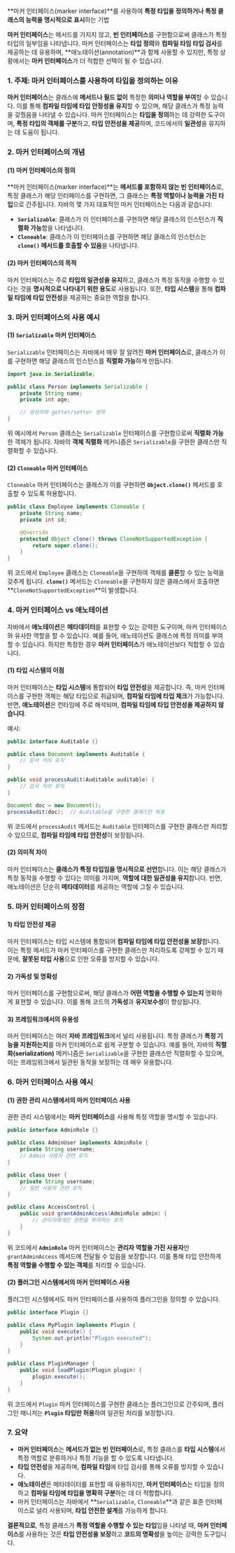 **마커 인터페이스(marker interface)**를 사용하여 **특정 타입을 정의하거나 특정 클래스의 능력을 명시적으로 표시**하는 기법

**마커 인터페이스**는 메서드를 가지지 않고, **빈 인터페이스**를 구현함으로써 클래스가 특정 타입의 일부임을 나타냅니다. 마커 인터페이스는 **타입 정의**와 **컴파일 타임 타입 검사**를 제공하는 데 유용하며, **애노테이션(annotation)**과 함께 사용할 수 있지만, 특정 상황에서는 **마커 인터페이스**가 더 적합한 선택이 될 수 있습니다.

### 1. 주제: **마커 인터페이스를 사용하여 타입을 정의하는 이유**

**마커 인터페이스**는 클래스에 **메서드나 필드 없이** 특정한 **의미나 역할을 부여**할 수 있습니다. 이를 통해 **컴파일 타임에 타입 안정성을 유지**할 수 있으며, 해당 클래스가 특정 능력을 갖췄음을 나타낼 수 있습니다. 마커 인터페이스는 **타입을 정의**하는 데 강력한 도구이며, **특정 타입의 객체를 구분**하고, **타입 안전성을 제공**하며, 코드에서의 **일관성**을 유지하는 데 도움이 됩니다.

### 2. 마커 인터페이스의 개념

#### (1) **마커 인터페이스의 정의**

**마커 인터페이스(marker interface)**는 **메서드를 포함하지 않는 빈 인터페이스**로, 특정 클래스가 해당 인터페이스를 구현하면, 그 클래스는 **특정 역할이나 능력을 가진 타입**으로 간주됩니다. 자바의 몇 가지 대표적인 마커 인터페이스는 다음과 같습니다:

- **`Serializable`**: 클래스가 이 인터페이스를 구현하면 해당 클래스의 인스턴스가 **직렬화 가능**함을 나타냅니다.
- **`Cloneable`**: 클래스가 이 인터페이스를 구현하면 해당 클래스의 인스턴스는 **`clone()` 메서드를 호출할 수 있음**을 나타냅니다.

#### (2) **마커 인터페이스의 목적**

마커 인터페이스는 주로 **타입의 일관성을 유지**하고, 클래스가 특정 동작을 수행할 수 있다는 것을 **명시적으로 나타내기 위한 용도**로 사용됩니다. 또한, **타입 시스템**을 통해 **컴파일 타임에 타입 안전성**을 제공하는 중요한 역할을 합니다.

### 3. 마커 인터페이스의 사용 예시

#### (1) **`Serializable` 마커 인터페이스**

`Serializable` 인터페이스는 자바에서 매우 잘 알려진 **마커 인터페이스**로, 클래스가 이를 구현하면 해당 클래스의 인스턴스를 **직렬화 가능**하게 만듭니다.

```java
import java.io.Serializable;

public class Person implements Serializable {
    private String name;
    private int age;

    // 생성자와 getter/setter 생략
}
```

위 예시에서 `Person` 클래스는 `Serializable` 인터페이스를 구현함으로써 **직렬화 가능**한 객체가 됩니다. 자바의 **객체 직렬화** 메커니즘은 `Serializable`을 구현한 클래스만 직렬화할 수 있습니다.

#### (2) **`Cloneable` 마커 인터페이스**

`Cloneable` 마커 인터페이스는 클래스가 이를 구현하면 **`Object.clone()`** 메서드를 호출할 수 있도록 허용합니다.

```java
public class Employee implements Cloneable {
    private String name;
    private int id;

    @Override
    protected Object clone() throws CloneNotSupportedException {
        return super.clone();
    }
}
```

위 코드에서 `Employee` 클래스는 `Cloneable`을 구현하여 객체를 **클론**할 수 있는 능력을 갖추게 됩니다. **`clone()`** 메서드는 `Cloneable`을 구현하지 않은 클래스에서 호출하면 **`CloneNotSupportedException`**이 발생합니다.

### 4. 마커 인터페이스 vs 애노테이션

자바에서 **애노테이션**은 **메타데이터**를 표현할 수 있는 강력한 도구이며, 마커 인터페이스와 유사한 역할을 할 수 있습니다. 예를 들어, 애노테이션도 클래스에 특정 의미를 부여할 수 있습니다. 하지만 특정한 경우 **마커 인터페이스**가 애노테이션보다 적합할 수 있습니다.

#### (1) **타입 시스템의 이점**

마커 인터페이스는 **타입 시스템**에 통합되어 **타입 안전성**을 제공합니다. 즉, 마커 인터페이스를 구현한 객체는 해당 타입으로 취급되며, **컴파일 타임에 타입 체크**가 가능합니다. 반면, **애노테이션**은 런타임에 주로 해석되며, **컴파일 타임에 타입 안전성을 제공하지 않습니다**.

예시:

```java
public interface Auditable {}

public class Document implements Auditable {
    // 문서 처리 로직
}

public void processAudit(Auditable auditable) {
    // 감사 처리 로직
}

Document doc = new Document();
processAudit(doc);  // Auditable을 구현한 클래스만 허용

```

위 코드에서 `processAudit` 메서드는 `Auditable` 인터페이스를 구현한 클래스만 처리할 수 있으므로, **컴파일 타임에 타입 안전성**이 보장됩니다.

#### (2) **의미적 차이**

마커 인터페이스는 **클래스가 특정 타입임을 명시적으로 선언**합니다. 이는 해당 클래스가 특정 동작을 수행할 수 있다는 의미를 가지며, **역할에 대한 일관성을 유지**합니다. 반면, 애노테이션은 단순히 **메타데이터**를 제공하는 역할에 그칠 수 있습니다.

### 5. 마커 인터페이스의 장점

#### 1) **타입 안전성 제공**

마커 인터페이스는 타입 시스템에 통합되어 **컴파일 타임에 타입 안전성을 보장**합니다. 이는 특정 메서드가 마커 인터페이스를 구현한 클래스만 처리하도록 강제할 수 있기 때문에, **잘못된 타입 사용**으로 인한 오류를 방지할 수 있습니다.

#### 2) **가독성 및 명확성**

마커 인터페이스를 구현함으로써, 해당 클래스가 **어떤 역할을 수행할 수 있는지** 명확하게 표현할 수 있습니다. 이를 통해 코드의 **가독성**과 **유지보수성**이 향상됩니다.

#### 3) **프레임워크에서의 유용성**

마커 인터페이스는 여러 **자바 프레임워크**에서 널리 사용됩니다. 특정 클래스가 **특정 기능을 지원하는지**를 마커 인터페이스로 쉽게 구분할 수 있습니다. 예를 들어, 자바의 **직렬화(serialization)** 메커니즘은 `Serializable`을 구현한 클래스만 직렬화할 수 있으며, 이는 프레임워크에서 일관된 동작을 보장하는 데 매우 유용합니다.

### 6. 마커 인터페이스 사용 예시

#### (1) **권한 관리 시스템에서의 마커 인터페이스 사용**

권한 관리 시스템에서는 **마커 인터페이스**를 사용해 특정 역할을 명시할 수 있습니다.

```java
public interface AdminRole {}

public class AdminUser implements AdminRole {
    private String username;
    // Admin 사용자 관련 로직
}

public class User {
    private String username;
    // 일반 사용자 관련 로직
}

public class AccessControl {
    public void grantAdminAccess(AdminRole admin) {
        // 관리자에게만 권한을 부여하는 로직
    }
}
```

위 코드에서 **`AdminRole`** 마커 인터페이스는 **관리자 역할을 가진 사용자**만 `grantAdminAccess` 메서드에 전달될 수 있음을 보장합니다. 이를 통해 타입 안전하게 **특정 역할을 수행할 수 있는 객체**를 처리할 수 있습니다.

#### (2) **플러그인 시스템에서의 마커 인터페이스 사용**

플러그인 시스템에서도 마커 인터페이스를 사용하여 플러그인을 정의할 수 있습니다.

```java
public interface Plugin {}

public class MyPlugin implements Plugin {
    public void execute() {
        System.out.println("Plugin executed");
    }
}

public class PluginManager {
    public void loadPlugin(Plugin plugin) {
        plugin.execute();
    }
}
```

위 코드에서 `Plugin` 마커 인터페이스를 구현한 클래스는 플러그인으로 간주되며, 플러그인 매니저는 **`Plugin` 타입만 허용**하여 일관된 처리를 보장합니다.

### 7. 요약

- **마커 인터페이스**는 **메서드가 없는 빈 인터페이스**로, 특정 클래스를 **타입 시스템**에서 특정 역할로 분류하거나 특정 기능을 할 수 있도록 나타냅니다.
- **타입 안전성**을 제공하며, **컴파일 타임**에 타입 검사를 통해 오류를 방지할 수 있습니다.
- **애노테이션**은 메타데이터를 표현할 때 유용하지만, **마커 인터페이스**는 타입을 정의하고 **컴파일 타임에 타입을 명확히 구분**하는 데 더 적합합니다.
- 마커 인터페이스는 자바에서 **`Serializable`, `Cloneable`**과 같은 표준 인터페이스로 널리 사용되며, **타입 안전한 설계**를 가능하게 합니다.

**결론적으로**, 특정 클래스가 **특정 역할을 수행할 수 있는 타입**임을 나타낼 때, **마커 인터페이스**를 사용하는 것은 **타입 안전성을 보장**하고 **코드의 명확성**을 높이는 강력한 도구입니다.